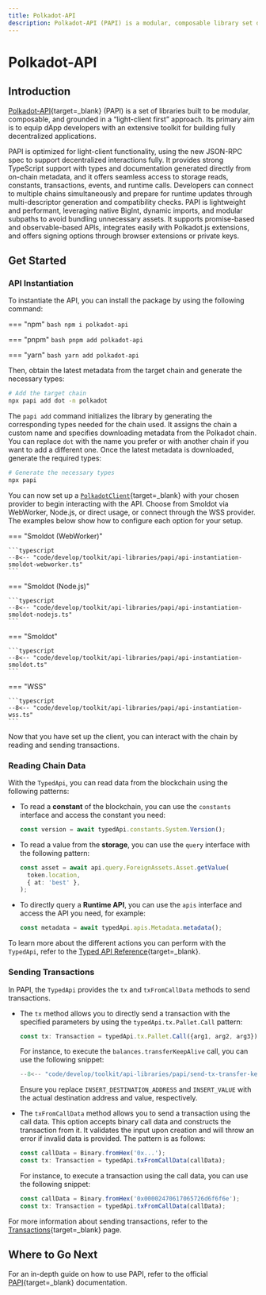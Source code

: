 ```yaml
---
title: Polkadot-API
description: Polkadot-API (PAPI) is a modular, composable library set designed for efficient interaction with Polkadot chains, prioritizing a "light-client first" approach.
---
```


# Polkadot-API

## Introduction

[Polkadot-API](https://github.com/polkadot-api/polkadot-api){target=\_blank} (PAPI) is a set of libraries built to be modular, composable, and grounded in a “light-client first” approach. Its primary aim is to equip dApp developers with an extensive toolkit for building fully decentralized applications.

PAPI is optimized for light-client functionality, using the new JSON-RPC spec to support decentralized interactions fully. It provides strong TypeScript support with types and documentation generated directly from on-chain metadata, and it offers seamless access to storage reads, constants, transactions, events, and runtime calls. Developers can connect to multiple chains simultaneously and prepare for runtime updates through multi-descriptor generation and compatibility checks. PAPI is lightweight and performant, leveraging native BigInt, dynamic imports, and modular subpaths to avoid bundling unnecessary assets. It supports promise-based and observable-based APIs, integrates easily with Polkadot.js extensions, and offers signing options through browser extensions or private keys.

## Get Started

### API Instantiation

To instantiate the API, you can install the package by using the following command:

=== "npm"
    ```bash
    npm i polkadot-api
    ```

=== "pnpm"
    ```bash
    pnpm add polkadot-api
    ```

=== "yarn"
    ```bash
    yarn add polkadot-api
    ```

Then, obtain the latest metadata from the target chain and generate the necessary types:

```bash
# Add the target chain
npx papi add dot -n polkadot
```

The `papi add` command initializes the library by generating the corresponding types needed for the chain used. It assigns the chain a custom name and specifies downloading metadata from the Polkadot chain. You can replace `dot` with the name you prefer or with another chain if you want to add a different one. Once the latest metadata is downloaded, generate the required types:

```bash
# Generate the necessary types
npx papi
```

You can now set up a [`PolkadotClient`](https://github.com/polkadot-api/polkadot-api/blob/main/packages/client/src/types.ts#L153){target=\_blank} with your chosen provider to begin interacting with the API. Choose from Smoldot via WebWorker, Node.js, or direct usage, or connect through the WSS provider. The examples below show how to configure each option for your setup.

=== "Smoldot (WebWorker)"

    ```typescript
    --8<-- "code/develop/toolkit/api-libraries/papi/api-instantiation-smoldot-webworker.ts"
    ```

=== "Smoldot (Node.js)"

    ```typescript
    --8<-- "code/develop/toolkit/api-libraries/papi/api-instantiation-smoldot-nodejs.ts"
    ```

=== "Smoldot"

    ```typescript
    --8<-- "code/develop/toolkit/api-libraries/papi/api-instantiation-smoldot.ts"
    ```

=== "WSS"

    ```typescript
    --8<-- "code/develop/toolkit/api-libraries/papi/api-instantiation-wss.ts"
    ```

Now that you have set up the client, you can interact with the chain by reading and sending transactions.

### Reading Chain Data

With the `TypedApi`, you can read data from the blockchain using the following patterns:

- To read a **constant** of the blockchain, you can use the `constants` interface and access the constant you need:

    ```typescript
    const version = await typedApi.constants.System.Version();
    ```

- To read a value from the **storage**, you can use the `query` interface with the following pattern:

    ```typescript
    const asset = await api.query.ForeignAssets.Asset.getValue(
      token.location,
      { at: 'best' },
    );
    ```

- To directly query a **Runtime API**, you can use the `apis` interface and access the API you need, for example:

    ```typescript
    const metadata = await typedApi.apis.Metadata.metadata();
    ```

To learn more about the different actions you can perform with the `TypedApi`, refer to the [Typed API Reference](https://papi.how/typed){target=\_blank}.

### Sending Transactions

In PAPI, the `TypedApi` provides the `tx` and `txFromCallData` methods to send transactions. 

- The `tx` method allows you to directly send a transaction with the specified parameters by using the `typedApi.tx.Pallet.Call` pattern:

    ```typescript
    const tx: Transaction = typedApi.tx.Pallet.Call({arg1, arg2, arg3});
    ``` 

    For instance, to execute the `balances.transferKeepAlive` call, you can use the following snippet:

    ```typescript
    --8<-- "code/develop/toolkit/api-libraries/papi/send-tx-transfer-keep-alive.ts"
    ```

    Ensure you replace `INSERT_DESTINATION_ADDRESS` and `INSERT_VALUE` with the actual destination address and value, respectively.

- The `txFromCallData` method allows you to send a transaction using the call data. This option accepts binary call data and constructs the transaction from it. It validates the input upon creation and will throw an error if invalid data is provided. The pattern is as follows:

    ```typescript
    const callData = Binary.fromHex('0x...');
    const tx: Transaction = typedApi.txFromCallData(callData);
    ``` 

    For instance, to execute a transaction using the call data, you can use the following snippet:

    ```typescript
    const callData = Binary.fromHex('0x00002470617065726d6f6f6e');
    const tx: Transaction = typedApi.txFromCallData(callData);
    ```

For more information about sending transactions, refer to the [Transactions](https://papi.how/typed/tx#transactions){target=\_blank} page.

## Where to Go Next

For an in-depth guide on how to use PAPI, refer to the official [PAPI](https://papi.how/typed){target=\_blank} documentation.
